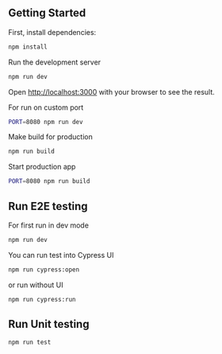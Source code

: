 ## Getting Started

First, install dependencies:
```bash
npm install
```

Run the development server
```bash
npm run dev
```

Open [http://localhost:3000](http://localhost:3000) with your browser to see the result.

For run on custom port

```bash
PORT=8080 npm run dev
```

Make build for production
```bash
npm run build
```
Start production app
```bash
PORT=8080 npm run build
```

## Run E2E testing

For first run in dev mode
```bash
npm run dev
```

You can run test into Cypress UI
```bash
npm run cypress:open
```
or run without UI
```bash
npm run cypress:run
```

## Run Unit testing
```bash
npm run test
```

